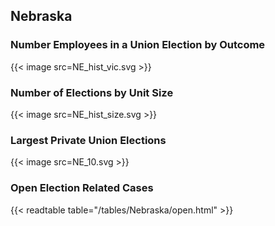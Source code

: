 ##  Nebraska

### Number Employees in a Union Election by Outcome
{{< image src=NE_hist_vic.svg >}}

### Number of Elections by Unit Size
{{< image src=NE_hist_size.svg >}}

### Largest Private Union Elections
{{< image src=NE_10.svg >}}

### Open Election Related Cases
{{< readtable table="/tables/Nebraska/open.html" >}}

